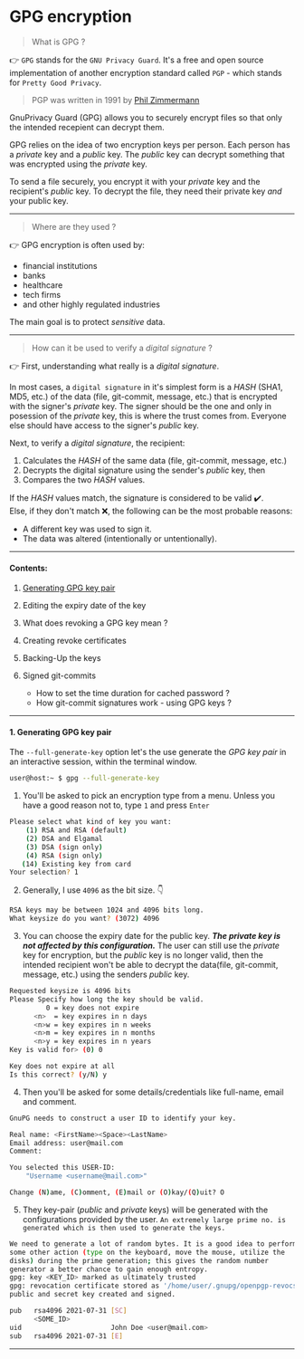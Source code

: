 # GPG encryption

> What is GPG ?

:point_right: `GPG` stands for the `GNU Privacy Guard`. It's a free and open source implementation
of another encryption standard called `PGP` - which stands for `Pretty Good Privacy`.

> PGP was written in 1991 by [Phil Zimmermann](https://en.wikipedia.org/wiki/Phil_Zimmermann)

GnuPrivacy Guard (GPG) allows you to securely encrypt files so that only the intended
recepient can decrypt them.

GPG relies on the idea of two encryption keys per person. Each person has a _private_
key and a _public_ key. The _public_ key can decrypt something that was encrypted using the
_private_ key.

To send a file securely, you encrypt it with your _private_ key and the recipient's _public_
key. To decrypt the file, they need their private key _and_ your public key.

---

> Where are they used ?

:point_right: GPG encryption is often used by:
* financial institutions
* banks
* healthcare
* tech firms
* and other highly regulated industries

The main goal is to protect _sensitive_ data.

---

> How can it be used to verify a _digital signature_ ?

:point_right: First, understanding what really is a _digital signature_.

In most cases, a `digital signature` in it's simplest form is a _HASH_ (SHA1, MD5, etc.) of the
data (file, git-commit, message, etc.) that is encrypted with the signer's _private_ key.
The signer should be the one and only in posession of the _private_ key, this is where the
trust comes from. Everyone else should have access to the signer's _public_ key.

Next, to verify a _digital signature_, the recipient:
1. Calculates the _HASH_ of the same data (file, git-commit, message, etc.)
2. Decrypts the digital signature using the sender's _public_ key, then
3. Compares the two _HASH_ values.

If the _HASH_ values match, the signature is considered to be valid :heavy_check_mark:.
<br />
Else, if they don't match :x:, the following can be the most probable reasons:
<br />
* A different key was used to sign it.
* The data was altered (intentionally or untentionally).

---

#### Contents:

1. [Generating GPG key pair](#section-1)
2. Editing the expiry date of the key
3. What does revoking a GPG key mean ?
4. Creating revoke certificates
5. Backing-Up the keys
6. Signed git-commits

   * How to set the time duration for cached password ?
   * How git-commit signatures work - using GPG keys ?

---

<h4 id="section-1">1. Generating GPG key pair</h4>

The `--full-generate-key` option let's the use generate the _GPG key pair_ in an interactive
session, within the terminal window.

```bash
user@host:~ $ gpg --full-generate-key
```

1. You'll be asked to pick an encryption type from a menu. Unless you have a good
reason not to, type `1` and press `Enter`
```bash
Please select what kind of key you want:
    (1) RSA and RSA (default)
    (2) DSA and Elgamal
    (3) DSA (sign only)
    (4) RSA (sign only)
   (14) Existing key from card
Your selection? 1
```

2. Generally, I use `4096` as the bit size. :point_down:
```bash
RSA keys may be between 1024 and 4096 bits long.
What keysize do you want? (3072) 4096
```

3. You can choose the expiry date for the public key. **_The private key is not affected by
this configuration._** The user can still use the _private_ key for encryption, but
the _public_ key is no longer valid, then the intended recipient won't be able to decrypt
the data(file, git-commit, message, etc.) using the senders _public_ key.

```bash
Requested keysize is 4096 bits
Please Specify how long the key should be valid.
         0 = key does not expire
      <n>  = key expires in n days
      <n>w = key expires in n weeks
      <n>m = key expires in n months
      <n>y = key expires in n years
Key is valid for> (0) 0
```

```bash
Key does not expire at all
Is this correct? (y/N) y
```

4. Then you'll be asked for some details/credentials like full-name, email and comment.
```bash
GnuPG needs to construct a user ID to identify your key.

Real name: <FirstName><Space><LastName>
Email address: user@mail.com
Comment:
```

```bash
You selected this USER-ID:
    "Username <username@mail.com>"

Change (N)ame, (C)omment, (E)mail or (O)kay/(Q)uit? O
```

5. They key-pair (_public_ and _private_ keys) will be generated with the configurations
provided by the user. `An extremely large prime no. is generated which is then used to
generate the keys.`
```bash
We need to generate a lot of random bytes. It is a good idea to perform
some other action (type on the keyboard, move the mouse, utilize the
disks) during the prime generation; this gives the random number
generator a better chance to gain enough entropy.
gpg: key <KEY_ID> marked as ultimately trusted
gpg: revocation certificate stored as '/home/user/.gnupg/openpgp-revocs.d/<ID>.rev'
public and secret key created and signed.

pub   rsa4096 2021-07-31 [SC]
      <SOME_ID>
uid                      John Doe <user@mail.com>
sub   rsa4096 2021-07-31 [E]
```
---
